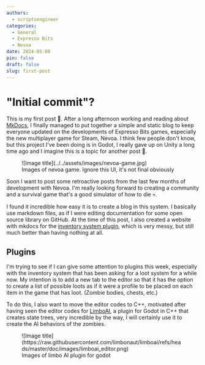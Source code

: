```yaml
---
authors:
  - scriptsengineer
categories:
  - General
  - Expresso Bits
  - Nevoa
date: 2024-05-08
pin: false
draft: false
slug: first-post
---
```


# "Initial commit"?

This is my first post 🥳. After a long afternoon working and reading about [MkDocs](https://squidfunk.github.io/), I finally managed to put together a simple and static blog to keep everyone updated on the developments of Expresso Bits games, especially the new multiplayer game for Steam, Nevoa. I think few people don't know, but this project I've been doing is in Godot, I really gave up on Unity a long time ago and I imagine this is a topic for another post 🤔.

<!-- more -->

<figure markdown="span">
  ![Image title](../../assets/images/nevoa-game.jpg)
  <figcaption>Images of nevoa game. Ignore this UI, it's not final obviously</figcaption>
</figure>

Soon I want to post some retroactive posts from the last few months of development with Nevoa. I'm really looking forward to creating a community and a survival game that's a good simulator of how to die 💀.


I found it incredible how easy it is to create a blog in this system. I basically use markdown files, as if I were editing documentation for some open source library on GitHub.
At the time of this post, I also created a website with mkdocs for the [inventory system plugin](https://expressobits.com/inventory-system-docs), which is very messy, but still much better than having nothing at all.


## Plugins

I'm trying to see if I can give some attention to plugins this week, especially with the inventory system that has been asking for a loot system for a while now. My intention is to add a new tab to the editor so that it has the option to create a list of possible loots as if it were a profile to be placed on each item in the game that has loot. (Zombie bodies, chests, etc.)

To do this, I also want to move the editor codes to C++, motivated after having seen the editor codes for [LimboAI](https://github.com/limbonaut/limboai), a plugin for Godot in C++ that creates state trees, very incredible by the way, I will certainly use it to create the AI ​​behaviors of the zombies.

<figure markdown="span">
  ![Image title](https://raw.githubusercontent.com/limbonaut/limboai/refs/heads/master/doc/images/limboai_editor.png)
  <figcaption>Images of limbo AI plugin for godot</figcaption>
</figure>

